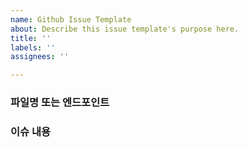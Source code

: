 ```yaml
---
name: Github Issue Template
about: Describe this issue template's purpose here.
title: ''
labels: ''
assignees: ''

---
```


### 파일명 또는 엔드포인트
>
### 이슈 내용
>

